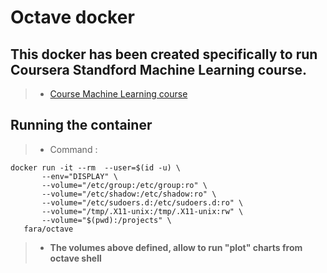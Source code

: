 # Octave docker

## This docker has been created specifically to run Coursera  Standford Machine Learning course.



  >* [Course Machine Learning course][77c4e76a]

  [77c4e76a]: https://www.coursera.org/learn/machine-learning/ "Course Machine Learning course"


## Running the container


  >* Command :
   <pre><code>docker run -it --rm  --user=$(id -u) \
       --env="DISPLAY" \
       --volume="/etc/group:/etc/group:ro" \
       --volume="/etc/shadow:/etc/shadow:ro" \
       --volume="/etc/sudoers.d:/etc/sudoers.d:ro" \
       --volume="/tmp/.X11-unix:/tmp/.X11-unix:rw" \
       --volume="$(pwd):/projects" \
   fara/octave</code></pre>

  >* **The volumes above defined, allow to run "plot" charts from octave shell**
